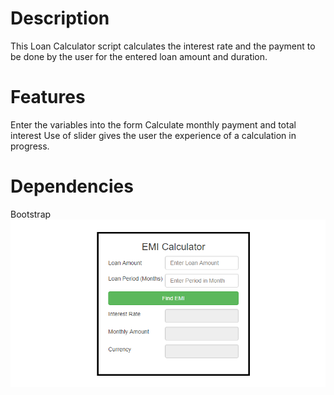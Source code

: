 # Description
This Loan Calculator script calculates the interest rate and the payment to be done by the user for the entered loan amount and duration.

# Features
Enter the variables into the form
Calculate monthly payment and total interest
Use of slider gives the user the experience of a calculation in progress.

# Dependencies
Bootstrap
![](image.png)
